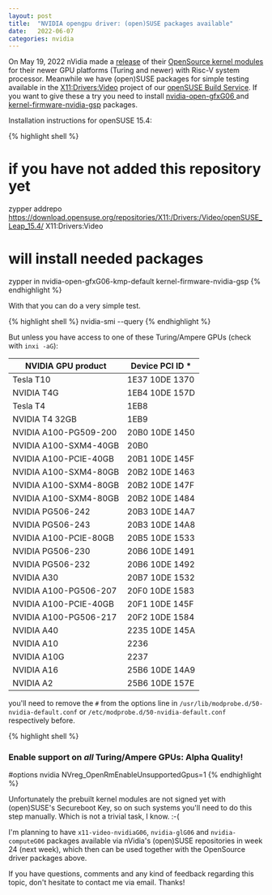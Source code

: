 ```yaml
---
layout: post
title:  "NVIDIA opengpu driver: (open)SUSE packages available"
date:   2022-06-07
categories: nvidia
---
```

On May 19, 2022 nVidia made a [release][nvidia-release] of their [OpenSource kernel modules][opengpu-github] for their newer GPU platforms (Turing and newer) with Risc-V system processor. Meanwhile we have (open)SUSE packages for simple testing available in the [X11:Drivers:Video][x11-drivers-video] project of our [openSUSE Build Service][obs]. If you want to give these a try you need to install [ nvidia-open-gfxG06 ][kmp] and [kernel-firmware-nvidia-gsp][firmware] packages.

Installation instructions for openSUSE 15.4:

{% highlight shell %}
# if you have not added this repository yet
zypper addrepo https://download.opensuse.org/repositories/X11:/Drivers:/Video/openSUSE_Leap_15.4/   X11:Drivers:Video
# will install needed packages
zypper in nvidia-open-gfxG06-kmp-default kernel-firmware-nvidia-gsp
{% endhighlight %}

With that you can do a very simple test.

{% highlight shell %}
nvidia-smi --query
{% endhighlight %}

But unless you have access to one of these Turing/Ampere GPUs (check with `inxi -aG`):

| NVIDIA GPU product | Device PCI ID * |
|--------------------|-----------------|
| Tesla T10 | 1E37 10DE 1370 |
| NVIDIA T4G                           | 1EB4 10DE 157D |
| Tesla T4                             | 1EB8           |
| NVIDIA T4 32GB                       | 1EB9           |
| NVIDIA A100-PG509-200                | 20B0 10DE 1450 |
| NVIDIA A100-SXM4-40GB                | 20B0           |
| NVIDIA A100-PCIE-40GB                | 20B1 10DE 145F |
| NVIDIA A100-SXM4-80GB                | 20B2 10DE 1463 |
| NVIDIA A100-SXM4-80GB                | 20B2 10DE 147F |
| NVIDIA A100-SXM4-80GB                | 20B2 10DE 1484 |
| NVIDIA PG506-242                     | 20B3 10DE 14A7 |
| NVIDIA PG506-243                     | 20B3 10DE 14A8 |
| NVIDIA A100-PCIE-80GB                | 20B5 10DE 1533 |
| NVIDIA PG506-230                     | 20B6 10DE 1491 |
| NVIDIA PG506-232                     | 20B6 10DE 1492 |
| NVIDIA A30                           | 20B7 10DE 1532 |
| NVIDIA A100-PG506-207                | 20F0 10DE 1583 |
| NVIDIA A100-PCIE-40GB                | 20F1 10DE 145F |
| NVIDIA A100-PG506-217                | 20F2 10DE 1584 |
| NVIDIA A40                           | 2235 10DE 145A |
| NVIDIA A10                           | 2236           |
| NVIDIA A10G                          | 2237           |
| NVIDIA A16                           | 25B6 10DE 14A9 |
| NVIDIA A2                            | 25B6 10DE 157E |

you'll need to remove the `#` from the options line in `/usr/lib/modprobe.d/50-nvidia-default.conf` or `/etc/modprobe.d/50-nvidia-default.conf` respectively before.

{% highlight shell %}
### Enable support on *all* Turing/Ampere GPUs: Alpha Quality!
#options nvidia NVreg_OpenRmEnableUnsupportedGpus=1
{% endhighlight %}

Unfortunately the prebuilt kernel modules are not signed yet with (open)SUSE's Secureboot Key, so on such systems you'll need to do this step manually. Which is not a trivial task, I know. :-(

I'm planning to have `x11-video-nvidiaG06`, `nvidia-glG06` and `nvidia-computeG06` packages available via nVidia's (open)SUSE repositories in week 24 (next week), which then can be used together with the OpenSource driver packages above.

If you have questions, comments and any kind of feedback regarding this topic, don't hesitate to contact me via email. Thanks!

[nvidia-release]: https://developer.nvidia.com/blog/nvidia-releases-open-source-gpu-kernel-modules/
[opengpu-github]: https://github.com/NVIDIA/open-gpu-kernel-modules
[x11-drivers-video]: https://build.opensuse.org/project/monitor/X11:Drivers:Video
[obs]: https://build.opensuse.org/
[kmp]: https://build.opensuse.org/package/show/X11:Drivers:Video/nvidia-open-gfxG06
[firmware]: https://build.opensuse.org/package/show/X11:Drivers:Video/kernel-firmware-nvidia-gsp

